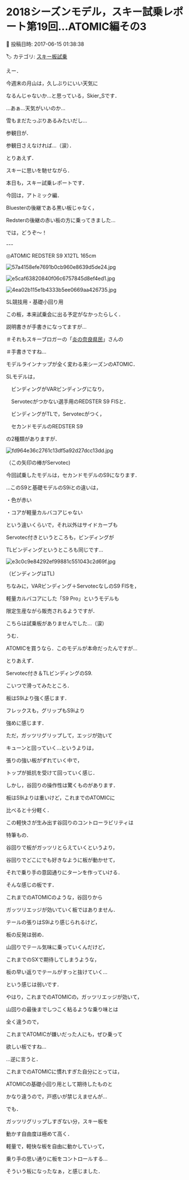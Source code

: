# 2018シーズンモデル，スキー試乗レポート第19回…ATOMIC編その3

📅 投稿日時: 2017-06-15 01:38:38

🏷️ カテゴリ: [スキー板試乗](c0bd8048615710cee890e403a36cc9a2b.md)

えー．


今週末の月山は，久しぶりにいい天気に


なるんじゃないか…と思っている，Skier_Sです．





…あぁ…天気がいいのか…


雪もまだたっぷりあるみたいだし…


参観日が．


参観日さえなければ…（涙）．





とりあえず．


スキーに思いを馳せながら．


本日も，スキー試乗レポートです．





今回は，アトミック編．


Bluesterの後継である黒い板じゃなく，


Redsterの後継の赤い板の方に乗ってきました…





では，どうぞ～！


---[]()





◎ATOMIC REDSTER S9 X12TL 165cm







![57a4158efe7691b0cb960e8639d5de24.jpg](images/57a4158efe7691b0cb960e8639d5de24.jpg)









![e5caf63820840f06c6757845d8ef4ed1.jpg](images/e5caf63820840f06c6757845d8ef4ed1.jpg)









![4ea02b115e1b4333b5ee0669aa426735.jpg](images/4ea02b115e1b4333b5ee0669aa426735.jpg)







SL競技用・基礎小回り用





この板，本来試乗会に出る予定がなかったらしく．


説明書きが手書きになってますが…


＃それもスキーブロガーの「[炎の奈良県民](http://ski-yoshi.jugem.jp/)」さんの


＃手書きですね…





モデルラインナップが全く変わる来シーズンのATOMIC．


SLモデルは，





　ビンディングがVARビンディングになり，


　Servotecがつかない選手用のREDSTER S9 FISと．





　ビンディングがTLで，Servotecがつく，


　セカンドモデルのREDSTER S9





の2種類がありますが．




![fd964e36c2761c13df5a92d27dcc13dd.jpg](images/fd964e36c2761c13df5a92d27dcc13dd.jpg)




（この矢印の棒がServotec)


今回試乗したモデルは，セカンドモデルのS9になります．





…このS9と基礎モデルのS9iとの違いは，


・色が赤い


・コアが軽量カルバコアじゃない


という違いくらいで，それ以外はサイドカーブも


Servotec付きというところも，ビンディングが


TLビンディングというところも同じです…




![e3c0c9e84292ef99881c551043c2d69f.jpg](images/e3c0c9e84292ef99881c551043c2d69f.jpg)




（ビンディングはTL)





ちなみに，VARビンディング＋ServotecなしのS9 FISを，


軽量カルバコアにした「S9 Pro」というモデルも


限定生産ながら販売されるようですが．


こちらは試乗板がありませんでした…（涙）


うむ．


ATOMICを買うなら．このモデルが本命だったんですが…





とりあえず．


Servotec付き＆TLビンディングのS9.


こいつで滑ってみたところ．


板はS9iより強く感じます．


フレックスも，グリップもS9iより


強めに感じます．





ただ，ガッツリグリップして，エッジが効いて


キューンと回っていく…というよりは，


張りの強い板がずれていく中で，


トップが抵抗を受けて回っていく感じ．





しかし，谷回りの操作性は驚くものがあります．


板はS9iよりは重いけど，これまでのATOMICに


比べると十分軽く．


この軽快さが生み出す谷回りのコントローラビリティは


特筆もの．


谷回りで板がガッツリとらえていくというより，


谷回りでどこにでも好きなように板が動かせて，


それで乗り手の意図通りにターンを作っていける．


そんな感じの板です．


これまでのATOMICのような，谷回りから


ガッツリエッジが効いていく板ではありません．





テールの張りはS9iより感じられるけど，


板の反発は弱め．


山回りでテール気味に乗っていくんだけど，


これまでのSXで期待してしまうような，


板の早い返りでテールがすっと抜けていく…


という感じは弱いです．





やはり，これまでのATOMICの，ガッツリエッジが効いて，


山回りの最後までしつこく粘るような乗り味とは


全く違うので，


これまでATOMICが嫌いだった人にも，ぜひ乗って


欲しい板ですね…





…逆に言うと．


これまでのATOMICに慣れすぎた自分にとっては，


ATOMICの基礎小回り用として期待したものと


かなり違うので，戸惑いが禁じえませんが…





でも．


ガッツリグリップしすぎない分，スキー板を


動かす自由度は極めて高く．


軽量で，軽快な板を自由に動かしていって，


乗り手の思い通りに板をコントロールする…


そういう板になったなぁ，と感じました．

